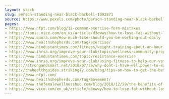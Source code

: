 ```yaml
---
layout: stock
slug: person-standing-near-black-barbell-1092871
source: https://www.pexels.com/photo/person-standing-near-black-barbell-1092871/
pages:
- https://www.nfpt.com/blog/12-common-exercise-form-mistakes
- https://tonic.vice.com/en_us/article/d3ewwy/how-to-lose-fat-without-losing-muscle
- https://www.quora.com/How-much-time-should-you-be-working-out-daily
- https://www.healthshepherds.com/tag/exercise/
- https://www.hindustantimes.com/fitness/weight-training-about-an-hour-a-week-may-cut-stroke-risk-by-40-to-70-percent/story-qDdsrQTzw4iEyGA3qu18pN.html
- https://www.ihrsa.org/improve-your-club/topic/wellness-community-programming/
- https://www.hindustantimes.com/topic/resistance-exercise
- https://www.ihrsa.org/improve-your-club/using-fitness-to-help-our-veterans-according-to-science/
- https://strongandsmart.net/2018/07/26/why-dont-i-have-willpower-to-exercise-part-2/
- http://thehealthguides.strikingly.com/blog/tips-on-how-to-get-the-best-kegel-exercise-devices
- https://www.nfpt.com/
- https://www.healthshepherds.com/tag/movement/
- https://www.thefemalewellnesshub.com/blog/2018/12/29/the-benefits-of-weight-training
- https://www.vice.com/en_uk/article/d3ewwy/how-to-lose-fat-without-losing-muscle
---
```

